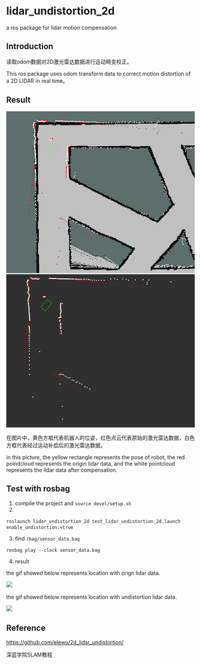 # lidar_undistortion_2d

a ros package for lidar motion compensation

## Introduction

读取odom数据对2D激光雷达数据进行运动畸变校正。

This ros package uses odom transform data to correct motion distortion of a 2D LIDAR in real time。

## Result

![](doc/result1.png)  ![](doc/result2.png)

在图片中，黄色方框代表机器人的位姿，红色点云代表原始的激光雷达数据，白色方框代表经过运动补偿后的激光雷达数据。

in this picture, the yellow rectangle represents the pose of robot, the red poindcloud represents the origin lidar data, and the white pointcloud represents the lidar data after compensation.

## Test with rosbag
1. compile the project and `source devel/setup.sh`
2. 
```
roslaunch lidar_undistortion_2d test_lidar_undistortion_2d.launch enable_undistortion:=true
```
3. find `/bag/sensor_data.bag`
```
rosbag play --clock sensor_data.bag
```
4. result 

the gif showed below represents location with orign lidar data.

![](doc/lidar_orign.gif)

the gif showed below represents location with undistortion lidar data.

![](doc/lidar_undistortion.gif)

## Reference

https://github.com/elewu/2d_lidar_undistortion/

深蓝学院SLAM教程
